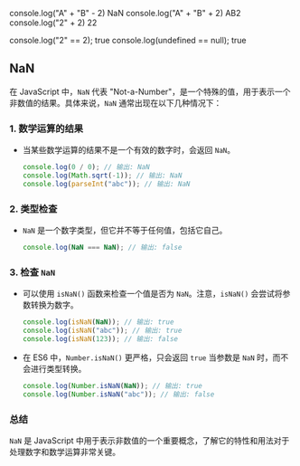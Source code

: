 console.log("A" + "B" - 2) NaN
console.log("A" + "B" + 2) AB2
console.log("2" + 2) 22

console.log("2" == 2); true
console.log(undefined == null); true


## NaN

在 JavaScript 中，`NaN` 代表 "Not-a-Number"，是一个特殊的值，用于表示一个非数值的结果。具体来说，`NaN` 通常出现在以下几种情况下：

### 1. 数学运算的结果
- 当某些数学运算的结果不是一个有效的数字时，会返回 `NaN`。
  ```javascript
  console.log(0 / 0); // 输出: NaN
  console.log(Math.sqrt(-1)); // 输出: NaN
  console.log(parseInt("abc")); // 输出: NaN
  ```

### 2. 类型检查
- `NaN` 是一个数字类型，但它并不等于任何值，包括它自己。
  ```javascript
  console.log(NaN === NaN); // 输出: false
  ```

### 3. 检查 `NaN`
- 可以使用 `isNaN()` 函数来检查一个值是否为 `NaN`。注意，`isNaN()` 会尝试将参数转换为数字。
  ```javascript
  console.log(isNaN(NaN)); // 输出: true
  console.log(isNaN("abc")); // 输出: true
  console.log(isNaN(123)); // 输出: false
  ```

- 在 ES6 中，`Number.isNaN()` 更严格，只会返回 `true` 当参数是 `NaN` 时，而不会进行类型转换。
  ```javascript
  console.log(Number.isNaN(NaN)); // 输出: true
  console.log(Number.isNaN("abc")); // 输出: false
  ```

### 总结
`NaN` 是 JavaScript 中用于表示非数值的一个重要概念，了解它的特性和用法对于处理数字和数学运算非常关键。